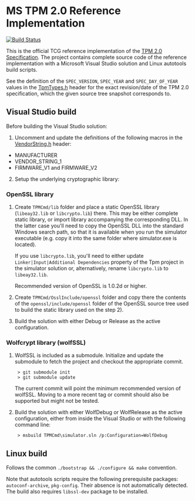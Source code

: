 # MS TPM 2.0 Reference Implementation #

[![Build Status](https://travis-ci.org/Microsoft/ms-tpm-20-ref.svg?branch=master)](https://travis-ci.org/Microsoft/ms-tpm-20-ref)

This is the official TCG reference implementation of the [TPM 2.0 Specification](https://trustedcomputinggroup.org/tpm-library-specification). The project contains complete source code of the reference implementation with a Microsoft Visual Studio solution and Linux autotools build scripts.

See the definition of the `SPEC_VERSION`, `SPEC_YEAR` and `SPEC_DAY_OF_YEAR` values in the [TpmTypes.h](TPMCmd/tpm/include/TpmTypes.h) header for the exact revision/date of the TPM 2.0 specification, which the given source tree snapshot corresponds to.

## Visual Studio build ##

Before building the Visual Studio solution:

1. Uncomment and update the definitions of the following macros in the [VendorString.h](TPMCmd/tpm/include/VendorString.h) header:
 - MANUFACTURER
 - VENDOR_STRING_1
 - FIRMWARE_V1 and FIRMWARE_V2

2. Setup the underlying cryptographic library:

### OpenSSL library ###

1. Create `TPMCmd/lib` folder and place a static OpenSSL library (`libeay32.lib` or `libcrypto.lib`) there. This may be either complete static library, or import library accompanying the corresponding DLL. In the latter case you'll need to copy the OpenSSL DLL into the standard Windows search path, so that it is available when you run the simulator executable (e.g. copy it into the same folder where simulator.exe is located).

    If you use `libcrypto.lib`, you'll need to either update `Linker|Input|Additional Dependencies` property of the Tpm project in the simulator solution or, alternatively, rename `libcrypto.lib` to `libeay32.lib`.  
   
    Recommended version of OpenSSL is 1.0.2d or higher.

2. Create `TPMCmd/OsslInclude/openssl` folder and copy there the contents of the `openssl/include/openssl` folder of the OpenSSL source tree used to build the static library used on the step 2).

3. Build the solution with either Debug or Release as the active configuration.

### Wolfcrypt library (wolfSSL) ###

1. WolfSSL is included as a submodule. Initialize and update the submodule to fetch the project and checkout the appropriate commit.

	    > git submodule init
	    > git submodule update

    The current commit will point the minimum recommended version of wolfSSL. Moving to a more recent tag or commit should also be supported but might not be tested. 

2. Build the solution with either WolfDebug or WolfRelease as the active configuration, either from inside the Visual Studio or with the following command line:

        > msbuild TPMCmd\simulator.sln /p:Configuration=WolfDebug
		
## Linux build

Follows the common `./bootstrap && ./configure && make` convention.

Note that autotools scripts require the following prerequisite packages: `autoconf-archive`, `pkg-config`. Their absence is not automatically detected. The build also requires `libssl-dev` package to be installed.
